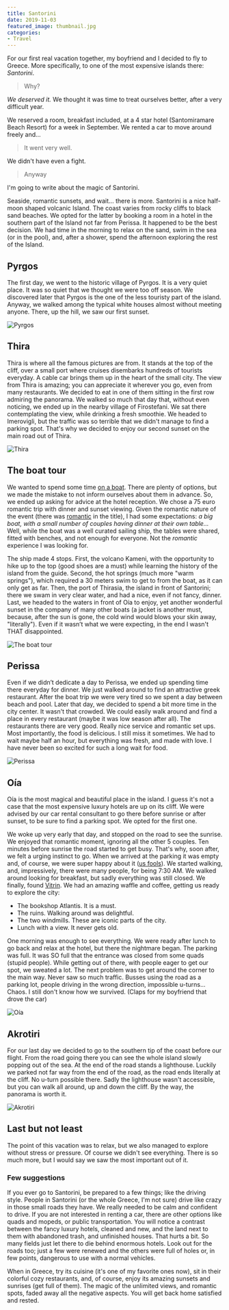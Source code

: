 ```yaml
---
title: Santorini
date: 2019-11-03
featured_image: thumbnail.jpg
categories:
- Travel
---
```

For our first real vacation together, my boyfriend and I decided to fly to Greece. More specifically, to one of the most expensive islands there: _Santorini_.

> Why?

_We deserved it._
We thought it was time to treat ourselves better, after a very difficult year.

We reserved a room, breakfast included, at a 4 star hotel (Santomiramare Beach Resort) for a week in September. We rented a car to move around freely and...

> It went very well.

We didn't have even a fight.

> Anyway

I'm going to write about the magic of Santorini.

Seaside, romantic sunsets, and wait... there is more.
Santorini is a nice half-moon shaped volcanic Island. The coast varies from rocky cliffs to black sand beaches. We opted for the latter by booking a room in a hotel in the southern part of the Island not far from Perissa.
It happened to be the best decision. We had time in the morning to relax on the sand, swim in the sea (or in the pool), and, after a shower, spend the afternoon exploring the rest of the Island.

## Pyrgos

The first day, we went to the historic village of Pyrgos. It is a very quiet place. It was so quiet that we thought we were too off season. We discovered later that Pyrgos is the one of the less touristy part of the island.
Anyway, we walked among the typical white houses almost without meeting anyone. There, up the hill, we saw our first sunset.

![Pyrgos](pyrgos.jpg)

## Thira

Thira is where all the famous pictures are from. It stands at the top of the cliff, over a small port where cruises disembarks hundreds of tourists everyday. A cable car brings them up in the heart of the small city.
The view from Thira is amazing; you can appreciate it wherever you go, even from many restaurants. We decided to eat in one of them sitting in the first row admiring the panorama.
We walked so much that day that, without even noticing, we ended up in the nearby village of Firostefani. We sat there contemplating the view, while drinking a fresh smoothie.
We headed to Imerovigli, but the traffic was so terrible that we didn't manage to find a parking spot. That's why we decided to enjoy our second sunset on the main road out of Thira.

![Thira](thira.jpg)

## The boat tour

We wanted to spend some time [on a boat](https://www.youtube.com/watch?v=avaSdC0QOUM&feature=youtu.be&t=42). There are plenty of options, but we made the mistake to not inform ourselves about them in advance. So, we ended up asking for advice at the hotel reception. We chose a 75 euro romantic trip with dinner and sunset viewing.
Given the romantic nature of the event (there was [romantic](https://en.wiktionary.org/wiki/romantic) in the title), I had some expectations:
_a big boat, with a small number of couples having dinner at their own table..._
Well, while the boat was a well curated sailing ship, the tables were shared, fitted with benches, and not enough for everyone. Not the _romantic_ experience I was looking for.

The ship made 4 stops. First, the volcano Kameni, with the opportunity to hike up to the top (good shoes are a must) while learning the history of the island from the guide. Second, the hot springs (much more "warm springs"), which required a 30 meters swim to get to from the boat, as it can only get as far. Then, the port of Thirasia, the island in front of Santorini; there we swam in very clear water, and had a nice, even if not fancy, dinner. Last, we headed to the waters in front of Oía to enjoy, yet another wonderful sunset in the company of many other boats (a jacket is another must, because, after the sun is gone, the cold wind would blows your skin away, "literally").
Even if it wasn’t what we were expecting, in the end I wasn't THAT disappointed.

![The boat tour](the-boat-tour.jpg)

## Perissa

Even if we didn’t dedicate a day to Perissa, we ended up spending time there everyday for dinner. We just walked around to find an attractive greek restaurant.
After the boat trip we were very tired so we spent a day between beach and pool. Later that day, we decided to spend a bit more time in the city center. It wasn't that crowded. We could easily walk around and find a place in every restaurant (maybe it was low season after all). The restaurants there are very good. Really nice service and romantic set ups. Most importantly, the food is delicious. I still miss it sometimes. We had to wait maybe half an hour, but everything was fresh, and made with love. I have never been so excited for such a long wait for food.

![Perissa](perissa.jpg)

## Oía

Oía is the most magical and beautiful place in the island. I guess it's not a case that the most expensive luxury hotels are up on its cliff. We were advised by our car rental consultant to go there before sunrise or after sunset, to be sure to find a parking spot. We opted for the first one.

We woke up very early that day, and stopped on the road to see the sunrise. We enjoyed that romantic moment, ignoring all the other 5 couples. Ten minutes before sunrise the road started to get busy. That's why, soon after, we felt a urging instinct to go. When we arrived at the parking it was empty and, of course, we were super happy about it ([us fools](https://www.youtube.com/watch?v=gWLbn--n17g)).
We started walking, and, impressively, there were many people, for being 7:30 AM. We walked around looking for breakfast, but sadly everything was still closed. We finally, found [Vitrin](https://goo.gl/maps/xQ8e3YbxKjEUkFdy6). We had an amazing waffle and coffee, getting us ready to explore the city:
- The bookshop Atlantis. It is a must.
- The ruins. Walking around was delightful.
- The two windmills. These are iconic parts of the city.
- Lunch with a view. It never gets old.

One morning was enough to see everything. We were ready after lunch to go back and relax at the hotel, but there the nightmare began. The parking was full. It was SO full that the entrance was closed from some quads (stupid people). While getting out of there, with people eager to get our spot, we sweated a lot. The next  problem was to get around the corner to the main way. Never saw so much traffic. Busses using the road as a parking lot, people driving in the wrong direction, impossible u-turns... Chaos. I still don't know how we survived. (Claps for my boyfriend that drove the car)

![Oía](oia.jpg)

## Akrotiri

For our last day we decided to go to the southern tip of the coast before our flight. From the road going there you can see the whole island slowly popping out of the sea. At the end of the road stands a lighthouse. Luckily we parked not far way from the end of the road, as the road ends literally at the cliff. No u-turn possible there. Sadly the lighthouse wasn't accessible, but you can walk all around, up and down the cliff. By the way, the panorama is worth it.

![Akrotiri](akrotiri.jpg)

## Last but not least

The point of this vacation was to relax, but we also managed to explore without stress or pressure. Of course we didn't see everything. There is so much more, but I would say we saw the most important out of it.

### Few suggestions

If you ever go to Santorini, be prepared to a few things; like the driving style. People in Santorini (or the whole Greece, I'm not sure) drive like crazy in those small roads they have. We really needed to be calm and confident to drive. If you are not interested in renting a car, there are other options like quads and mopeds, or public transportation.
You will notice a contrast between the fancy luxury hotels, cleaned and new, and the land next to them with abandoned trash, and unfinished houses. That hurts a bit. So many fields just let there to die behind enormous hotels.
Look out for the roads too; just a few were renewed and the others were full of holes or, in few points, dangerous to use with a normal vehicles.

When in Greece, try its cuisine (it's one of my favorite ones now), sit in their colorful cozy restaurants, and, of course, enjoy its amazing sunsets and sunrises (get full of them).
The magic of the unlimited views, and romantic spots, faded away all the negative aspects.
You will get back home satisfied and rested.
